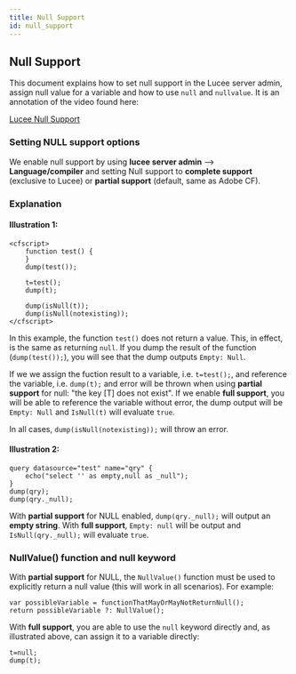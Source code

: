 ```yaml
---
title: Null Support
id: null_support
---
```


## Null Support

This document explains how to set null support in the Lucee server admin, assign null value for a variable and how to use `null` and `nullvalue`. It is an annotation of the video found here:

[Lucee Null Support ](https://www.youtube.com/watch?v=GSlWfLR8Frs)

### Setting NULL support options

We enable null support by using **lucee server admin** --> **Language/compiler** and setting Null support to **complete support** (exclusive to Lucee) or **partial support** (default, same as Adobe CF).

### Explanation

#### Illustration 1:

```lucee
<cfscript>
	function test() {
	}
	dump(test());

	t=test();
	dump(t);

	dump(isNull(t));
	dump(isNull(notexisting));
</cfscript>
```

In this example, the function `test()` does not return a value. This, in effect, is the same as returning `null`. If you dump the result of the function (`dump(test());`), you will see that the dump outputs `Empty: Null`.

If we we assign the fuction result to a variable, i.e. `t=test();`, and reference the variable, i.e. `dump(t);` and error will be thrown when using **partial support** for null: "the key [T] does not exist". If we enable **full support**, you will be able to reference the variable without error, the dump output will be `Empty: Null` and `IsNull(t)` will evaluate `true`.

In all cases, `dump(isNull(notexisting));` will throw an error.


#### Illustration 2:

```luceescript
query datasource="test" name="qry" {
	echo("select '' as empty,null as _null");
}
dump(qry);
dump(qry._null);
```

With **partial support** for NULL enabled, `dump(qry._null);` will output an **empty string**. With **full support**, `Empty: null` will be output and `IsNull(qry._null);` will evaluate `true`.


### NullValue() function and null keyword

With **partial support** for NULL, the `NullValue()` function must be used to explicitly return a null value (this will work in all scenarios). For example:

```luceescript
var possibleVariable = functionThatMayOrMayNotReturnNull();
return possibleVariable ?: NullValue();
```

With **full support**, you are able to use the `null` keyword directly and, as illustrated above, can assign it to a variable directly:

```luceescript
t=null;
dump(t);
```
